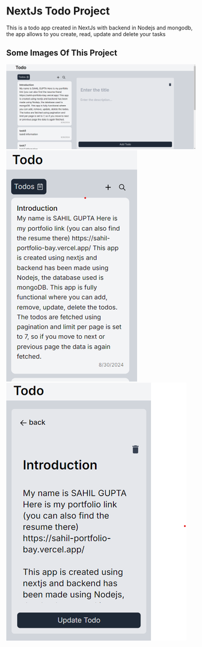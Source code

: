 # NextJs Todo Project

This is a todo app created in NextJs with backend in Nodejs and mongodb, the app allows to you create, read, update and delete your tasks

## Some Images Of This Project

![Laptop-view](.\public\laptop-view.png)
![Mobile-view-todos](.\public\mobile-view1.png)
![Mobile-view-todo](.\public\mobile-view2.png)